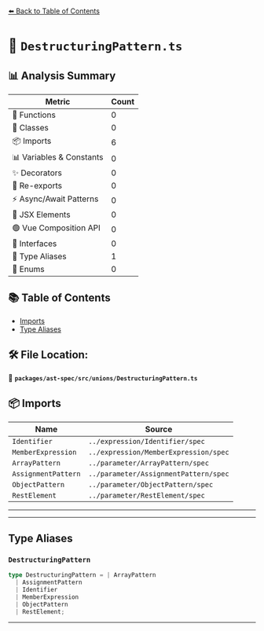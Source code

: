 [⬅️ Back to Table of Contents](../../../../index.md)

# 📄 `DestructuringPattern.ts`

## 📊 Analysis Summary

| Metric | Count |
|--------|-------|
| 🔧 Functions | 0 |
| 🧱 Classes | 0 |
| 📦 Imports | 6 |
| 📊 Variables & Constants | 0 |
| ✨ Decorators | 0 |
| 🔄 Re-exports | 0 |
| ⚡ Async/Await Patterns | 0 |
| 💠 JSX Elements | 0 |
| 🟢 Vue Composition API | 0 |
| 📐 Interfaces | 0 |
| 📑 Type Aliases | 1 |
| 🎯 Enums | 0 |

## 📚 Table of Contents

- [Imports](#imports)
- [Type Aliases](#type-aliases)

## 🛠️ File Location:
📂 **`packages/ast-spec/src/unions/DestructuringPattern.ts`**

## 📦 Imports

| Name | Source |
|------|--------|
| `Identifier` | `../expression/Identifier/spec` |
| `MemberExpression` | `../expression/MemberExpression/spec` |
| `ArrayPattern` | `../parameter/ArrayPattern/spec` |
| `AssignmentPattern` | `../parameter/AssignmentPattern/spec` |
| `ObjectPattern` | `../parameter/ObjectPattern/spec` |
| `RestElement` | `../parameter/RestElement/spec` |


---


---

## Type Aliases

### `DestructuringPattern`

```ts
type DestructuringPattern = | ArrayPattern
  | AssignmentPattern
  | Identifier
  | MemberExpression
  | ObjectPattern
  | RestElement;
```


---